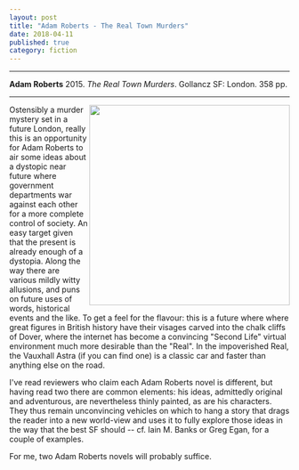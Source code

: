 ```yaml
---
layout: post
title: "Adam Roberts - The Real Town Murders"
date: 2018-04-11
published: true
category: fiction
---
```



***
<b>Adam Roberts</b> 2015. _The Real Town Murders_. Gollancz SF: London. 358 pp.

***

<img align="right" width="360" src="https://www.orionbooks.co.uk/assets/OrionPublishingGroup/img/book/475/isbn9781473221475.jpg" alt="">  Ostensibly a murder mystery set in a future London, really this is an opportunity for Adam Roberts to air some ideas about a dystopic near future where government departments war against each other for a more complete control of society.  An easy target given that the present is already enough of a dystopia.  Along the way there are various mildly witty allusions, and puns on future uses of words, historical events and the like.  To get a feel for the flavour: this is a future where where great figures in British history have their visages carved into the chalk cliffs of Dover, where the internet has become a convincing "Second Life" virtual environment much more desirable than the "Real".  In the impoverished Real, the Vauxhall Astra (if you can find one) is a classic car and faster than anything else on the road.

I've read reviewers who claim each Adam Roberts novel is different, but having read two there are common elements: his ideas, admittedly original and adventurous, are nevertheless thinly  painted, as are his characters.  They thus remain unconvincing vehicles on which to hang a story that drags the reader into a new world-view and uses it to fully explore those ideas in the way that the best SF should -- cf. Iain M. Banks or Greg Egan, for a couple of examples.  

For me, two Adam Roberts novels will probably suffice.
